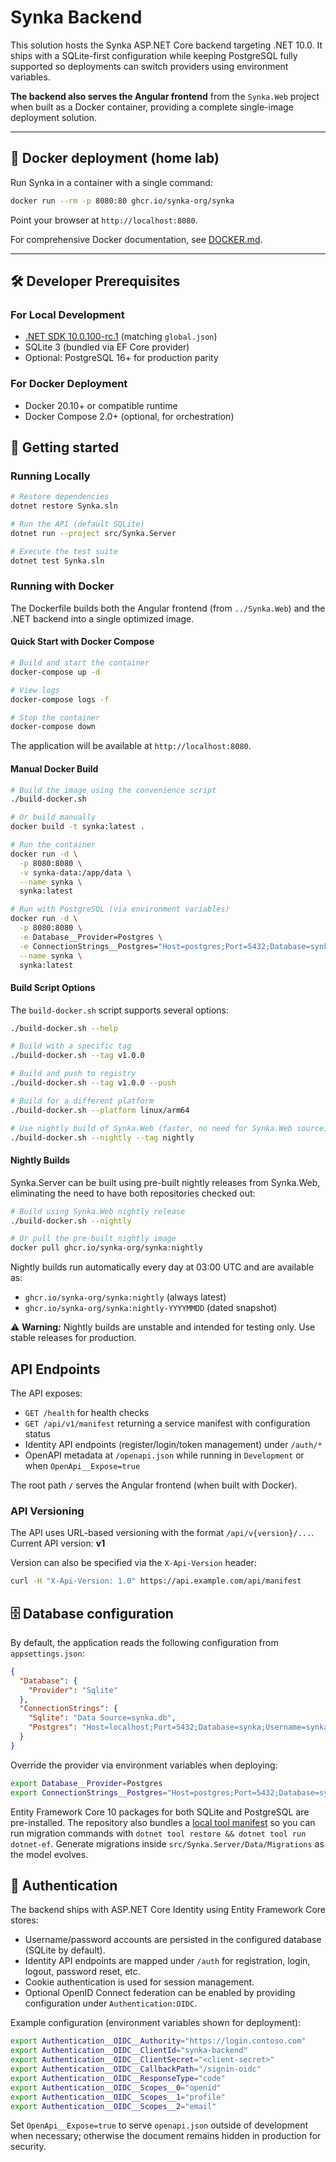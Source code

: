 # Synka Backend

This solution hosts the Synka ASP.NET Core backend targeting .NET 10.0. It ships with a SQLite-first configuration while keeping PostgreSQL fully supported so deployments can switch providers using environment variables.

**The backend also serves the Angular frontend** from the `Synka.Web` project when built as a Docker container, providing a complete single-image deployment solution.

---

## 🐳 Docker deployment (home lab)

Run Synka in a container with a single command:

```bash
docker run --rm -p 8080:80 ghcr.io/synka-org/synka
```

Point your browser at `http://localhost:8080`.

For comprehensive Docker documentation, see [DOCKER.md](DOCKER.md).

---

## 🛠️ Developer Prerequisites

### For Local Development

- [.NET SDK 10.0.100-rc.1](https://dotnet.microsoft.com/download) (matching `global.json`)
- SQLite 3 (bundled via EF Core provider)
- Optional: PostgreSQL 16+ for production parity

### For Docker Deployment

- Docker 20.10+ or compatible runtime
- Docker Compose 2.0+ (optional, for orchestration)

## 🚀 Getting started

### Running Locally

```bash
# Restore dependencies
dotnet restore Synka.sln

# Run the API (default SQLite)
dotnet run --project src/Synka.Server

# Execute the test suite
dotnet test Synka.sln
```

### Running with Docker

The Dockerfile builds both the Angular frontend (from `../Synka.Web`) and the .NET backend into a single optimized image.

#### Quick Start with Docker Compose

```bash
# Build and start the container
docker-compose up -d

# View logs
docker-compose logs -f

# Stop the container
docker-compose down
```

The application will be available at `http://localhost:8080`.

#### Manual Docker Build

```bash
# Build the image using the convenience script
./build-docker.sh

# Or build manually
docker build -t synka:latest .

# Run the container
docker run -d \
  -p 8080:8080 \
  -v synka-data:/app/data \
  --name synka \
  synka:latest

# Run with PostgreSQL (via environment variables)
docker run -d \
  -p 8080:8080 \
  -e Database__Provider=Postgres \
  -e ConnectionStrings__Postgres="Host=postgres;Port=5432;Database=synka;Username=synka;Password=ChangeMe123" \
  --name synka \
  synka:latest
```

#### Build Script Options

The `build-docker.sh` script supports several options:

```bash
./build-docker.sh --help

# Build with a specific tag
./build-docker.sh --tag v1.0.0

# Build and push to registry
./build-docker.sh --tag v1.0.0 --push

# Build for a different platform
./build-docker.sh --platform linux/arm64

# Use nightly build of Synka.Web (faster, no need for Synka.Web source)
./build-docker.sh --nightly --tag nightly
```

#### Nightly Builds

Synka.Server can be built using pre-built nightly releases from Synka.Web, eliminating the need to have both repositories checked out:

```bash
# Build using Synka.Web nightly release
./build-docker.sh --nightly

# Or pull the pre-built nightly image
docker pull ghcr.io/synka-org/synka:nightly
```

Nightly builds run automatically every day at 03:00 UTC and are available as:

- `ghcr.io/synka-org/synka:nightly` (always latest)
- `ghcr.io/synka-org/synka:nightly-YYYYMMDD` (dated snapshot)

⚠️ **Warning:** Nightly builds are unstable and intended for testing only. Use stable releases for production.

## API Endpoints

The API exposes:

- `GET /health` for health checks
- `GET /api/v1/manifest` returning a service manifest with configuration status
- Identity API endpoints (register/login/token management) under `/auth/*`
- OpenAPI metadata at `/openapi.json` while running in `Development` or when `OpenApi__Expose=true`

The root path `/` serves the Angular frontend (when built with Docker).

### API Versioning

The API uses URL-based versioning with the format `/api/v{version}/...`. Current API version: **v1**

Version can also be specified via the `X-Api-Version` header:

```bash
curl -H "X-Api-Version: 1.0" https://api.example.com/api/manifest
```

## 🗄️ Database configuration

By default, the application reads the following configuration from `appsettings.json`:

```json
{
  "Database": {
    "Provider": "Sqlite"
  },
  "ConnectionStrings": {
    "Sqlite": "Data Source=synka.db",
    "Postgres": "Host=localhost;Port=5432;Database=synka;Username=synka;Password=ChangeMe;Ssl Mode=Prefer"
  }
}
```

Override the provider via environment variables when deploying:

```bash
export Database__Provider=Postgres
export ConnectionStrings__Postgres="Host=postgres;Port=5432;Database=synka;Username=synka;Password=SuperSecret;Ssl Mode=Require"
```

Entity Framework Core 10 packages for both SQLite and PostgreSQL are pre-installed. The repository also bundles a [local tool manifest](./dotnet-tools.json) so you can run migration commands with `dotnet tool restore && dotnet tool run dotnet-ef`. Generate migrations inside `src/Synka.Server/Data/Migrations` as the model evolves.

## 🔐 Authentication

The backend ships with ASP.NET Core Identity using Entity Framework Core stores:

- Username/password accounts are persisted in the configured database (SQLite by default).
- Identity API endpoints are mapped under `/auth` for registration, login, logout, password reset, etc.
- Cookie authentication is used for session management.
- Optional OpenID Connect federation can be enabled by providing configuration under `Authentication:OIDC`.

Example configuration (environment variables shown for deployment):

```bash
export Authentication__OIDC__Authority="https://login.contoso.com"
export Authentication__OIDC__ClientId="synka-backend"
export Authentication__OIDC__ClientSecret="<client-secret>"
export Authentication__OIDC__CallbackPath="/signin-oidc"
export Authentication__OIDC__ResponseType="code"
export Authentication__OIDC__Scopes__0="openid"
export Authentication__OIDC__Scopes__1="profile"
export Authentication__OIDC__Scopes__2="email"
```

Set `OpenApi__Expose=true` to serve `openapi.json` outside of development when necessary; otherwise the document remains hidden in production for security.
